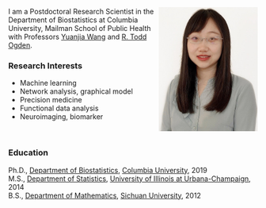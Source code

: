 <img align="right" src="assets/img/bio-photo.jpg" alt="Shanghong Xie" width="200" height="250"> I am a Postdoctoral Research Scientist in the Department of Biostatistics at Columbia University, Mailman School of Public Health with Professors [Yuanjia Wang](https://blogs.cuit.columbia.edu/yw2016/) and [R. Todd Ogden](https://www.publichealth.columbia.edu/people/our-faculty/to166).  <br/>


### Research Interests
  * Machine learning
  * Network analysis, graphical model
  * Precision medicine
  * Functional data analysis
  * Neuroimaging, biomarker
<br/>

### Education
Ph.D., [Department of Biostatistics](https://www.publichealth.columbia.edu/academics/departments/biostatistics), [Columbia University](https://www.columbia.edu/), 2019 <br/>
M.S., [Department of Statistics](https://stat.illinois.edu/), [University of Illinois at Urbana-Champaign](https://illinois.edu/), 2014 <br/>
B.S., [Department of Mathematics](http://math.scu.edu.cn/English/About.htm), [Sichuan University](http://en.scu.edu.cn/), 2012
<br/>
